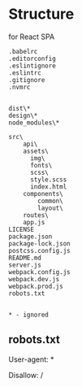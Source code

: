 # Structure

for React SPA

    .babelrc
    .editorconfig
    .eslintignore
    .eslintrc
    .gitignore
    .nvmrc


    dist\*
    design\*
    node_modules\*

    src\
        api\
        assets\
          img\
          fonts\
          scss\
          style.scss
          index.html
        components\
            common\
            layout\
        routes\
        app.js
    LICENSE
    package.json
    package-lock.json
    postcss.config.js
    README.md
    server.js
    webpack.config.js
    webpack.dev.js
    webpack.prod.js
    robots.txt


    * - ignored

## robots.txt

User-agent: *

Disallow: /
